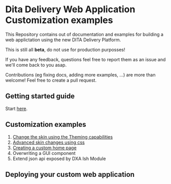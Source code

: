 # Dita Delivery Web Application Customization examples

This Repository contains out of documentation and examples for building a web applictation using the new DITA Delivery Platform.

This is still all **beta**, do not use for production purposses!

If you have any feedback, questions feel free to report them as an issue and we'll come back to you asap.

Contributions (eg fixing docs, adding more examples, ...) are more than welcome! Feel free to create a pull request.

## Getting started guide

Start [here](./docs/Getting-started.md).

## Customization examples

1. [Change the skin using the Theming capabilities](./docs/customizing/Change-the-skin.md)
2. [Advanced skin changes using css](./docs/customizing/Advanced-skinning.md)
3. [Creating a custom home page](./docs/customizing/Creating-custom-homepage.md)
4. Overwriting a GUI component
5. Extend json api exposed by DXA Ish Module

## Deploying your custom web application